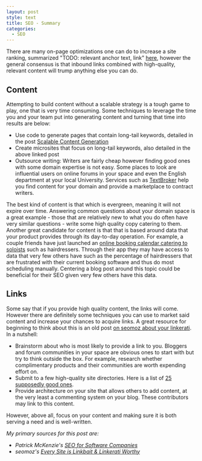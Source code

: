 ```yaml
---
layout: post
style: text
title: SEO - Summary
categories: 
  - SEO
---
```


There are many on-page optimizations one can do to increase a site ranking, summarized "TODO: relevant anchor text, link" [here](/), however the general consensus is that inbound links combined with high-quality, relevant content will trump anything else you can do. 

## Content
Attempting to build content without a scalable strategy is a tough game to play, one that is very time consuming. Some techniques to leverage the time you and your team put into generating content and turning that time into results are below:

* Use code to generate pages that contain long-tail keywords, detailed in the post [Scalable Content Generation](/2011/03/19/seo-increase-ranking-organically-scalable-content-generation-1/)
* Create microsites that focus on long-tail keywords, also detailed in the above linked post
* Outsource writing: Writers are fairly cheap however finding good ones with some domain expertise is not easy. Some places to look are influential users on online forums in your space and even the English department at your local University. Services such as [TextBroker](http://textbroker.com) help you find content for your domain and provide a marketplace to contract writers.

The best kind of content is that which is evergreen, meaning it will not expire over time. Answering common questions about your domain space is a great example - those that are relatively new to what you do often have very similar questions - write some high quality copy catering to them. Another great candidate for content is that that is based around data that your product provides through its day-to-day operation. For example, a couple friends have just launched an [online booking calendar catering to soloists](http://easycalapp.com) such as hairdressers. Through their app they may have access to data that very few others have such as the percentage of hairdressers that are frustrated with their current booking software and thus do most scheduling manually. Centering a blog post around this topic could be beneficial for their SEO given very few others have this data. 

## Links
Some say that if you provide high quality content, the links will come. However there are definitely some techniques you can use to market said content and increase your chances to acquire links. A great resource for beginning to think about this is an old post [on seomoz about your linkerati](http://www.seomoz.org/blog/every-site-is-linkbait-linkerati-worthy). In a nutshell:

* Brainstorm about who is most likely to provide a link to you. Bloggers and forum communities in your space are obvious ones to start with but try to think outside the box. For example, research whether complimentary products and their communities are worth expending effort on.
* Submit to a few high-quality site directories. Here is a list of [25 supposedly good ones](http://www.searchenginepeople.com/blog/top-25-most-powerful-web-directories-list.html).
* Provide architecture on your site that allows others to add content, at the very least a commenting system on your blog. These contributors may link to this content.

However, above all, focus on your content and making sure it is both serving a need and is well-written.

_My primary sources for this post are:_

* _Patrick McKenzie's [SEO for Software Companies](http://www.kalzumeus.com/2010/07/17/seo-for-software-companies/)_
* _seomoz's [Every Site is Linkbait & Linkerati Worthy](http://www.seomoz.org/blog/every-site-is-linkbait-linkerati-worthy)_
